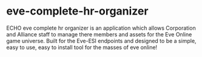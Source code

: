 # eve-complete-hr-organizer
ECHO eve complete hr organizer is an application which allows Corporation and Alliance staff to manage there members and assets for the Eve Online game universe.  Built for the Eve-ESI endpoints and designed to be a simple, easy to use, easy to install tool for the masses of eve online!
